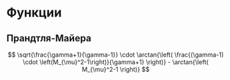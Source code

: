 # Функции

## Прандтля-Майера

$$
\sqrt{\frac{\gamma+1}{\gamma-1}} \cdot \arctan{\left( \frac{(\gamma-1) \cdot \left(M_{\mu}^2-1\right)}{\gamma+1}  \right)} - \arctan{\left( M_{\mu}^2-1 \right)}
$$
